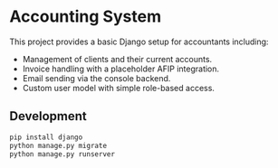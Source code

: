 # Accounting System

This project provides a basic Django setup for accountants including:

- Management of clients and their current accounts.
- Invoice handling with a placeholder AFIP integration.
- Email sending via the console backend.
- Custom user model with simple role-based access.

## Development

```bash
pip install django
python manage.py migrate
python manage.py runserver
```
